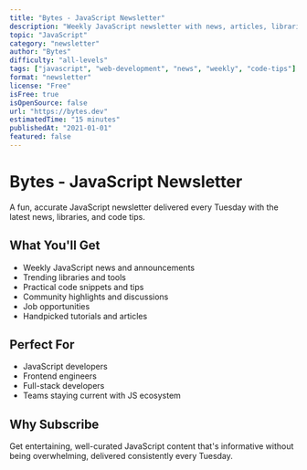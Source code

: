 ```yaml
---
title: "Bytes - JavaScript Newsletter"
description: "Weekly JavaScript newsletter with news, articles, libraries, and code tips delivered every Tuesday"
topic: "JavaScript"
category: "newsletter"
author: "Bytes"
difficulty: "all-levels"
tags: ["javascript", "web-development", "news", "weekly", "code-tips"]
format: "newsletter"
license: "Free"
isFree: true
isOpenSource: false
url: "https://bytes.dev"
estimatedTime: "15 minutes"
publishedAt: "2021-01-01"
featured: false
---
```


# Bytes - JavaScript Newsletter

A fun, accurate JavaScript newsletter delivered every Tuesday with the latest news, libraries, and code tips.

## What You'll Get
- Weekly JavaScript news and announcements
- Trending libraries and tools
- Practical code snippets and tips
- Community highlights and discussions
- Job opportunities
- Handpicked tutorials and articles

## Perfect For
- JavaScript developers
- Frontend engineers
- Full-stack developers
- Teams staying current with JS ecosystem

## Why Subscribe
Get entertaining, well-curated JavaScript content that's informative without being overwhelming, delivered consistently every Tuesday.
